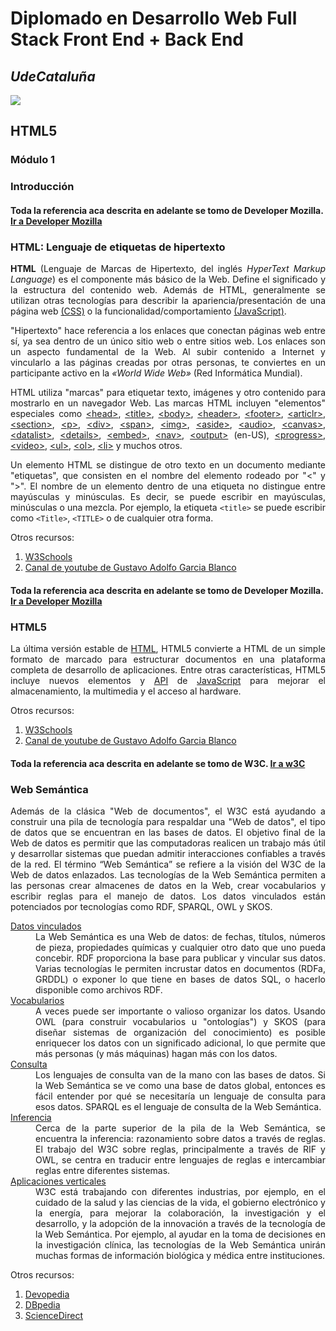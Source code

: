 # Diplomado en Desarrollo Web Full Stack Front End + Back End
## _UdeCataluña_

![](https://i.ibb.co/rbzdqdR/FOTO.png)

## HTML5
### Módulo 1
  
### Introducción
####  Toda la referencia aca descrita en adelante se tomo de Developer Mozilla. [Ir a Developer Mozilla](https://developer.mozilla.org/es/docs/Web/HTML)
  
### HTML: Lenguaje de etiquetas de hipertexto
  
<p align="justify"> <strong>HTML</strong> (Lenguaje de Marcas de Hipertexto, del inglés <i>HyperText Markup Language</i>) es el componente más básico de la Web. Define el significado y la estructura del contenido web. Además de HTML, generalmente se utilizan otras tecnologías para describir la apariencia/presentación de una página web <a href="https://developer.mozilla.org/es/docs/Web/CSS">(CSS)</a> o la funcionalidad/comportamiento <a href="https://developer.mozilla.org/es/docs/Web/JavaScriptS">(JavaScript)</a>.</p>
  
<p align="justify"> "Hipertexto" hace referencia a los enlaces que conectan páginas web entre sí, ya sea dentro de un único sitio web o entre sitios web. Los enlaces son un aspecto fundamental de la Web. Al subir contenido a Internet y vincularlo a las páginas creadas por otras personas, te conviertes en un participante activo en la <i>«World Wide Web»</i> (Red Informática Mundial).</p>
  
<p align="justify"> HTML utiliza "marcas" para etiquetar texto, imágenes y otro contenido para mostrarlo en un navegador Web. Las  marcas HTML incluyen "elementos" especiales como <a href="https://developer.mozilla.org/es/docs/Web/HTML/Element/head"> &lt;head&gt;</a>, <a href="https://developer.mozilla.org/es/docs/Web/HTML/Element/title"> &lt;title&gt;</a>, <a href="https://developer.mozilla.org/es/docs/Web/HTML/Element/body"> &lt;body&gt;</a>, <a href="https://developer.mozilla.org/es/docs/Web/HTML/Element/header"> &lt;header&gt;</a>, <a href="https://developer.mozilla.org/es/docs/Web/HTML/Element/footer"> &lt;footer&gt;</a>, <a href="https://developer.mozilla.org/es/docs/Web/HTML/Element/article"> &lt;articlr&gt;</a>, <a href="https://developer.mozilla.org/es/docs/Web/HTML/Element/section"> &lt;section&gt;</a>, <a href="https://developer.mozilla.org/es/docs/Web/HTML/Element/p"> &lt;p&gt;</a>, <a href="https://developer.mozilla.org/es/docs/Web/HTML/Element/div"> &lt;div&gt;</a>, <a href="https://developer.mozilla.org/es/docs/Web/HTML/Element/span"> &lt;span&gt;</a>, <a href="https://developer.mozilla.org/es/docs/Web/HTML/Element/img"> &lt;img&gt;</a>, <a href="https://developer.mozilla.org/es/docs/Web/HTML/Element/aside"> &lt;aside&gt;</a>, <a href="https://developer.mozilla.org/es/docs/Web/HTML/Element/audio"> &lt;audio&gt;</a>, <a href="https://developer.mozilla.org/es/docs/Web/HTML/Element/canvas"> &lt;canvas&gt;</a>, <a href="https://developer.mozilla.org/es/docs/Web/HTML/Element/datalist"> &lt;datalist&gt;</a>, <a href="https://developer.mozilla.org/es/docs/Web/HTML/Element/details"> &lt;details&gt;</a>, <a href="https://developer.mozilla.org/es/docs/Web/HTML/Element/embed"> &lt;embed&gt;</a>, <a href="https://developer.mozilla.org/es/docs/Web/HTML/Element/nav"> &lt;nav&gt;</a>, <a href="https://developer.mozilla.org/es/docs/Web/HTML/Element/output"> &lt;output&gt;</a> (en-US), <a href="https://developer.mozilla.org/es/docs/Web/HTML/Element/progress"> &lt;progress&gt;</a>, <a href="https://developer.mozilla.org/es/docs/Web/HTML/Element/video"> &lt;video&gt;</a>, <a href="https://developer.mozilla.org/es/docs/Web/HTML/Element/ul"> &lt;ul&gt;</a>, <a href="https://developer.mozilla.org/es/docs/Web/HTML/Element/ol"> &lt;ol&gt;</a>, <a href="https://developer.mozilla.org/es/docs/Web/HTML/Element/li"> &lt;li&gt;</a> y muchos otros.</p>
  
  <p align="justify"> Un elemento HTML se distingue de otro texto en un documento mediante "etiquetas", que consisten en el nombre del elemento rodeado por "<" y ">". El nombre de un elemento dentro de una etiqueta no distingue entre mayúsculas y minúsculas. Es decir, se puede escribir en mayúsculas, minúsculas o una mezcla. Por ejemplo, la etiqueta <code>&lt;title&gt;</code> se puede escribir como <code>&lt;Title&gt;</code>, <code>&lt;TITLE&gt;</code> o de cualquier otra forma.</p>
  
  <p align="justify"> Otros recursos: </p>
  
<ol align="justify">
  <li><a href="https://www.w3schools.com/html/default.asp"> W3Schools</a></li>
  <li><a href="https://www.youtube.com/c/GustavoGarciaBlanco"> Canal de youtube de Gustavo Adolfo Garcia Blanco</a></li>
</ol>
  
####  Toda la referencia aca descrita en adelante se tomo de Developer Mozilla. [Ir a Developer Mozilla](https://developer.mozilla.org/es/docs/Glossary/HTML5)
  
### HTML5
  
<p align="justify"> La última versión estable de <a href="https://developer.mozilla.org/es/docs/Glossary/HTML"> HTML</a>, HTML5 convierte a HTML de un simple formato de marcado para estructurar documentos en una plataforma completa de desarrollo de aplicaciones. Entre otras características, HTML5 incluye nuevos elementos y <a href="https://developer.mozilla.org/es/docs/Glossary/API"> API</a> de <a href="https://developer.mozilla.org/es/docs/Glossary/JavaScript"> JavaScript</a> para mejorar el almacenamiento, la multimedia y el acceso al hardware.</p>
  
<p align="justify"> Otros recursos: </p>
  
<ol align="justify">
  <li><a href="https://www.w3schools.com/html/default.asp"> W3Schools</a></li>
  <li><a href="https://www.youtube.com/c/GustavoGarciaBlanco"> Canal de youtube de Gustavo Adolfo Garcia Blanco</a></li>
</ol>
  
####  Toda la referencia aca descrita en adelante se tomo de W3C. [Ir a w3C](https://www.w3.org/standards/semanticweb/)
  
### Web Semántica
  
<p align="justify"> Además de la clásica "Web de documentos", el W3C está ayudando a construir una pila de tecnología para respaldar una "Web de datos", el tipo de datos que se encuentran en las bases de datos. El objetivo final de la Web de datos es permitir que las computadoras realicen un trabajo más útil y desarrollar sistemas que puedan admitir interacciones confiables a través de la red. El término “Web Semántica” se refiere a la visión del W3C de la Web de datos enlazados. Las tecnologías de la Web Semántica permiten a las personas crear almacenes de datos en la Web, crear vocabularios y escribir reglas para el manejo de datos. Los datos vinculados están potenciados por tecnologías como RDF, SPARQL, OWL y SKOS.</p>
  
<dl align="justify">
  <dt><a href="https://www.w3.org/standards/semanticweb/data">Datos vinculados</a></dt>
  <dd>La Web Semántica es una Web de datos: de fechas, títulos, números de pieza, propiedades químicas y cualquier otro dato que uno pueda concebir. RDF proporciona la base para publicar y vincular sus datos. Varias tecnologías le permiten incrustar datos en documentos (RDFa, GRDDL) o exponer lo que tiene en bases de datos SQL, o hacerlo disponible como archivos RDF.</dd>
  <dt><a href="https://www.w3.org/standards/semanticweb/ontology">Vocabularios</a></dt>
  <dd>A veces puede ser importante o valioso organizar los datos. Usando OWL (para construir vocabularios u "ontologías") y SKOS (para diseñar sistemas de organización del conocimiento) es posible enriquecer los datos con un significado adicional, lo que permite que más personas (y más máquinas) hagan más con los datos.</dd>
  <dt><a href="https://www.w3.org/standards/semanticweb/query">Consulta</a></dt>
  <dd>Los lenguajes de consulta van de la mano con las bases de datos. Si la Web Semántica se ve como una base de datos global, entonces es fácil entender por qué se necesitaría un lenguaje de consulta para esos datos. SPARQL es el lenguaje de consulta de la Web Semántica.</dd>
  <dt><a href="https://www.w3.org/standards/semanticweb/inference">Inferencia</a></dt>
  <dd>Cerca de la parte superior de la pila de la Web Semántica, se encuentra la inferencia: razonamiento sobre datos a través de reglas. El trabajo del W3C sobre reglas, principalmente a través de RIF y OWL, se centra en traducir entre lenguajes de reglas e intercambiar reglas entre diferentes sistemas.</dd>
  <dt><a href="https://www.w3.org/standards/semanticweb/applications">Aplicaciones verticales</a></dt>
  <dd>W3C está trabajando con diferentes industrias, por ejemplo, en el cuidado de la salud y las ciencias de la vida, el gobierno electrónico y la energía, para mejorar la colaboración, la investigación y el desarrollo, y la adopción de la innovación a través de la tecnología de la Web Semántica. Por ejemplo, al ayudar en la toma de decisiones en la investigación clínica, las tecnologías de la Web Semántica unirán muchas formas de información biológica y médica entre instituciones.</dd>
</dl>
  
<p align="justify"> Otros recursos: </p>
  
<ol align="justify">
  <li><a href="https://devopedia.org/semantic-web"> Devopedia</a></li>
  <li><a href="https://dbpedia.org/page/Semantic_Web"> DBpedia</a></li>
  <li><a href="https://www.sciencedirect.com/topics/computer-science/semantic-web-technology"> ScienceDirect</a></li>
</ol>